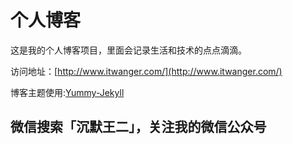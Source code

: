 # 个人博客

这是我的个人博客项目，里面会记录生活和技术的点点滴滴。


访问地址：[http://www.itwanger.com/](http://www.itwanger.com/)


博客主题使用:[Yummy-Jekyll](https://github.com/DONGChuan/Yummy-Jekyll)


## 微信搜索「沉默王二」，关注我的微信公众号


